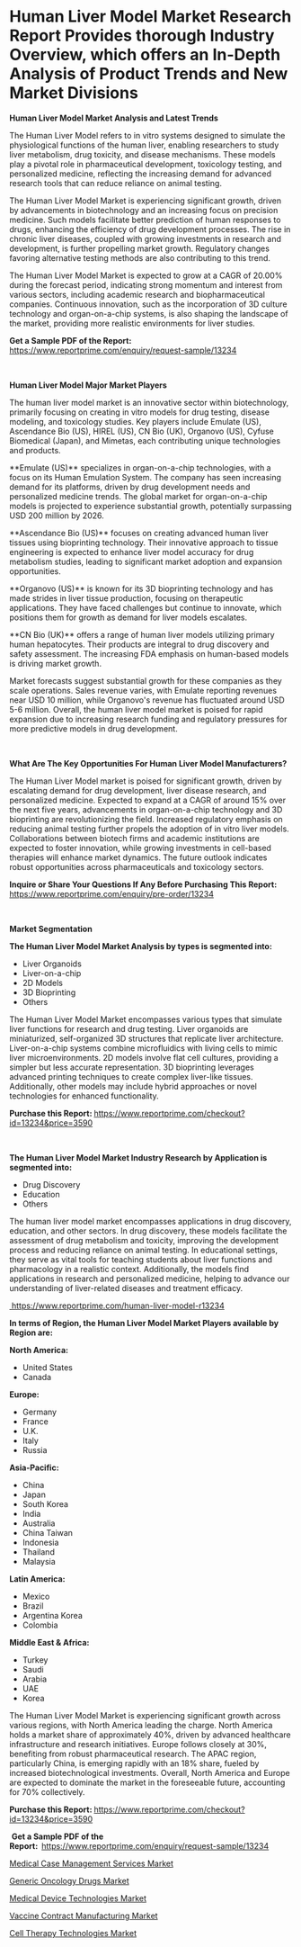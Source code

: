 <p><h1>Human Liver Model Market Research Report Provides thorough Industry Overview, which offers an In-Depth Analysis of Product Trends and New Market Divisions</h1></p><p><strong>Human Liver Model Market Analysis and Latest Trends</strong></p>
<p><p>The Human Liver Model refers to in vitro systems designed to simulate the physiological functions of the human liver, enabling researchers to study liver metabolism, drug toxicity, and disease mechanisms. These models play a pivotal role in pharmaceutical development, toxicology testing, and personalized medicine, reflecting the increasing demand for advanced research tools that can reduce reliance on animal testing.</p><p>The Human Liver Model Market is experiencing significant growth, driven by advancements in biotechnology and an increasing focus on precision medicine. Such models facilitate better prediction of human responses to drugs, enhancing the efficiency of drug development processes. The rise in chronic liver diseases, coupled with growing investments in research and development, is further propelling market growth. Regulatory changes favoring alternative testing methods are also contributing to this trend.</p><p>The Human Liver Model Market is expected to grow at a CAGR of 20.00% during the forecast period, indicating strong momentum and interest from various sectors, including academic research and biopharmaceutical companies. Continuous innovation, such as the incorporation of 3D culture technology and organ-on-a-chip systems, is also shaping the landscape of the market, providing more realistic environments for liver studies.</p></p>
<p><strong>Get a Sample PDF of the Report:&nbsp;</strong> <a href="https://www.reportprime.com/enquiry/request-sample/13234?utm_campaign=1167&utm_medium=2&utm_source=Github&utm_content=ia&utm_term=19032025&utm_id=human-liver-model">https://www.reportprime.com/enquiry/request-sample/13234</a></p>
<p>&nbsp;</p>
<p><strong>Human Liver Model Major Market Players</strong></p>
<p><p>The human liver model market is an innovative sector within biotechnology, primarily focusing on creating in vitro models for drug testing, disease modeling, and toxicology studies. Key players include Emulate (US), Ascendance Bio (US), HIREL (US), CN Bio (UK), Organovo (US), Cyfuse Biomedical (Japan), and Mimetas, each contributing unique technologies and products.</p><p>**Emulate (US)** specializes in organ-on-a-chip technologies, with a focus on its Human Emulation System. The company has seen increasing demand for its platforms, driven by drug development needs and personalized medicine trends. The global market for organ-on-a-chip models is projected to experience substantial growth, potentially surpassing USD 200 million by 2026.</p><p>**Ascendance Bio (US)** focuses on creating advanced human liver tissues using bioprinting technology. Their innovative approach to tissue engineering is expected to enhance liver model accuracy for drug metabolism studies, leading to significant market adoption and expansion opportunities.</p><p>**Organovo (US)** is known for its 3D bioprinting technology and has made strides in liver tissue production, focusing on therapeutic applications. They have faced challenges but continue to innovate, which positions them for growth as demand for liver models escalates.</p><p>**CN Bio (UK)** offers a range of human liver models utilizing primary human hepatocytes. Their products are integral to drug discovery and safety assessment. The increasing FDA emphasis on human-based models is driving market growth.</p><p>Market forecasts suggest substantial growth for these companies as they scale operations. Sales revenue varies, with Emulate reporting revenues near USD 10 million, while Organovo's revenue has fluctuated around USD 5-6 million. Overall, the human liver model market is poised for rapid expansion due to increasing research funding and regulatory pressures for more predictive models in drug development.</p></p>
<p>&nbsp;</p>
<p><strong>What Are The Key Opportunities For Human Liver Model Manufacturers?</strong></p>
<p><p>The Human Liver Model market is poised for significant growth, driven by escalating demand for drug development, liver disease research, and personalized medicine. Expected to expand at a CAGR of around 15% over the next five years, advancements in organ-on-a-chip technology and 3D bioprinting are revolutionizing the field. Increased regulatory emphasis on reducing animal testing further propels the adoption of in vitro liver models. Collaborations between biotech firms and academic institutions are expected to foster innovation, while growing investments in cell-based therapies will enhance market dynamics. The future outlook indicates robust opportunities across pharmaceuticals and toxicology sectors.</p></p>
<p><strong>Inquire or Share Your Questions If Any Before Purchasing This Report:</strong> <a href="https://www.reportprime.com/enquiry/pre-order/13234?utm_campaign=1167&utm_medium=2&utm_source=Github&utm_content=ia&utm_term=19032025&utm_id=human-liver-model">https://www.reportprime.com/enquiry/pre-order/13234</a></p>
<p>&nbsp;</p>
<p><strong>Market Segmentation</strong></p>
<p><strong>The Human Liver Model Market Analysis by types is segmented into:</strong></p>
<p><ul><li>Liver Organoids</li><li>Liver-on-a-chip</li><li>2D Models</li><li>3D Bioprinting</li><li>Others</li></ul></p>
<p><p>The Human Liver Model Market encompasses various types that simulate liver functions for research and drug testing. Liver organoids are miniaturized, self-organized 3D structures that replicate liver architecture. Liver-on-a-chip systems combine microfluidics with living cells to mimic liver microenvironments. 2D models involve flat cell cultures, providing a simpler but less accurate representation. 3D bioprinting leverages advanced printing techniques to create complex liver-like tissues. Additionally, other models may include hybrid approaches or novel technologies for enhanced functionality.</p></p>
<p><strong>Purchase this Report:&nbsp;</strong><a href="https://www.reportprime.com/checkout?id=13234&price=3590&utm_campaign=1167&utm_medium=2&utm_source=Github&utm_content=ia&utm_term=19032025&utm_id=human-liver-model">https://www.reportprime.com/checkout?id=13234&price=3590</a></p>
<p>&nbsp;</p>
<p><strong>The Human Liver Model Market Industry Research by Application is segmented into:</strong></p>
<p><ul><li>Drug Discovery</li><li>Education</li><li>Others</li></ul></p>
<p><p>The human liver model market encompasses applications in drug discovery, education, and other sectors. In drug discovery, these models facilitate the assessment of drug metabolism and toxicity, improving the development process and reducing reliance on animal testing. In educational settings, they serve as vital tools for teaching students about liver functions and pharmacology in a realistic context. Additionally, the models find applications in research and personalized medicine, helping to advance our understanding of liver-related diseases and treatment efficacy.</p></p>
<p><a href="https://www.reportprime.com/human-liver-model-r13234?utm_campaign=1167&utm_medium=2&utm_source=Github&utm_content=ia&utm_term=19032025&utm_id=human-liver-model">&nbsp;https://www.reportprime.com/human-liver-model-r13234</a></p>
<p><strong>In terms of Region, the Human Liver Model Market Players available by Region are:</strong></p>
<p>
    <p> <strong> North America: </strong>
        <ul>
            <li>United States</li>
            <li>Canada</li>
        </ul>
        </p> 
    <p> <strong> Europe: </strong>
        <ul>
            <li>Germany</li>
            <li>France</li>
            <li>U.K.</li>
            <li>Italy</li>
            <li>Russia</li>
        </ul>
        </p> 
    <p> <strong> Asia-Pacific: </strong>
        <ul>
            <li>China</li>
            <li>Japan</li>
            <li>South Korea</li>
            <li>India</li>
            <li>Australia</li>
            <li>China Taiwan</li>
            <li>Indonesia</li>
            <li>Thailand</li>
            <li>Malaysia</li>
        </ul>
        </p> 
    <p> <strong> Latin America: </strong>
        <ul>
            <li>Mexico</li>
            <li>Brazil</li>
            <li>Argentina Korea</li>
            <li>Colombia</li>
        </ul>
        </p> 
    <p> <strong> Middle East & Africa: </strong>
        <ul>
            <li>Turkey</li>
            <li>Saudi</li>
            <li>Arabia</li>
            <li>UAE</li>
            <li>Korea</li>
        </ul>
    </p>
    </p>
<p><p>The Human Liver Model Market is experiencing significant growth across various regions, with North America leading the charge. North America holds a market share of approximately 40%, driven by advanced healthcare infrastructure and research initiatives. Europe follows closely at 30%, benefiting from robust pharmaceutical research. The APAC region, particularly China, is emerging rapidly with an 18% share, fueled by increased biotechnological investments. Overall, North America and Europe are expected to dominate the market in the foreseeable future, accounting for 70% collectively.</p></p>
<p><strong>Purchase this Report: </strong><a href="https://www.reportprime.com/checkout?id=13234&price=3590&utm_campaign=1167&utm_medium=2&utm_source=Github&utm_content=ia&utm_term=19032025&utm_id=human-liver-model">https://www.reportprime.com/checkout?id=13234&price=3590</a></p>
<p>&nbsp;<strong>Get a Sample PDF of the Report:&nbsp;&nbsp;</strong><a href="https://www.reportprime.com/enquiry/request-sample/13234?utm_campaign=1167&utm_medium=2&utm_source=Github&utm_content=ia&utm_term=19032025&utm_id=human-liver-model">https://www.reportprime.com/enquiry/request-sample/13234</a></p>
<p><strong></strong></p>
<p><p><a href="https://github.com/arifasabeygb/Market-Research-Report-List-1/blob/main/medical-case-management-services-market.md?utm_campaign=1167&utm_medium=2&utm_source=Github&utm_content=ia&utm_term=19032025&utm_id=human-liver-model">Medical Case Management Services Market</a></p><p><a href="https://github.com/ocambdidarhz/Market-Research-Report-List-1/blob/main/generic-oncology-drugs-market.md?utm_campaign=1167&utm_medium=2&utm_source=Github&utm_content=ia&utm_term=19032025&utm_id=human-liver-model">Generic Oncology Drugs Market</a></p><p><a href="https://github.com/kaidaloeckf7/Market-Research-Report-List-1/blob/main/medical-device-technologies-market.md?utm_campaign=1167&utm_medium=2&utm_source=Github&utm_content=ia&utm_term=19032025&utm_id=human-liver-model">Medical Device Technologies Market</a></p><p><a href="https://github.com/ajegiobitsa/Market-Research-Report-List-1/blob/main/vaccine-contract-manufacturing-market.md?utm_campaign=1167&utm_medium=2&utm_source=Github&utm_content=ia&utm_term=19032025&utm_id=human-liver-model">Vaccine Contract Manufacturing Market</a></p><p><a href="https://github.com/aslinalirey9/Market-Research-Report-List-1/blob/main/cell-therapy-technologies-market.md?utm_campaign=1167&utm_medium=2&utm_source=Github&utm_content=ia&utm_term=19032025&utm_id=human-liver-model">Cell Therapy Technologies Market</a></p></p>